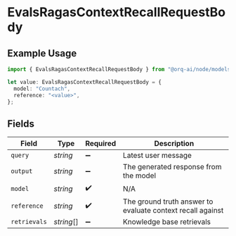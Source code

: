 # EvalsRagasContextRecallRequestBody

## Example Usage

```typescript
import { EvalsRagasContextRecallRequestBody } from "@orq-ai/node/models/operations";

let value: EvalsRagasContextRecallRequestBody = {
  model: "Countach",
  reference: "<value>",
};
```

## Fields

| Field                                                      | Type                                                       | Required                                                   | Description                                                |
| ---------------------------------------------------------- | ---------------------------------------------------------- | ---------------------------------------------------------- | ---------------------------------------------------------- |
| `query`                                                    | *string*                                                   | :heavy_minus_sign:                                         | Latest user message                                        |
| `output`                                                   | *string*                                                   | :heavy_minus_sign:                                         | The generated response from the model                      |
| `model`                                                    | *string*                                                   | :heavy_check_mark:                                         | N/A                                                        |
| `reference`                                                | *string*                                                   | :heavy_check_mark:                                         | The ground truth answer to evaluate context recall against |
| `retrievals`                                               | *string*[]                                                 | :heavy_minus_sign:                                         | Knowledge base retrievals                                  |